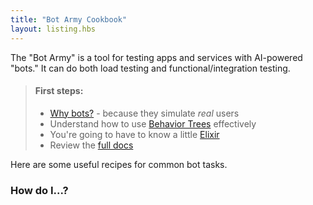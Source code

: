 ```yaml
---
title: "Bot Army Cookbook"
layout: listing.hbs
---
```


The "Bot Army" is a tool for testing apps and services with AI-powered "bots."  It 
can do both load testing and functional/integration testing.

> #### First steps:
>
> - [Why bots?](why-bots) - because they simulate _real_ users
> - Understand how to use [Behavior Trees](why-behavior-trees) effectively
> - You're going to have to know a little [Elixir](https://learnxinyminutes.com/docs/elixir/)
> - Review the [full docs](https://git.corp.adobe.com/pages/manticore/bot_army/readme.html)

Here are some useful recipes for common bot tasks.

### How do I...?
